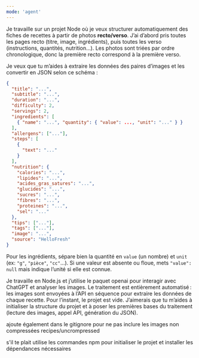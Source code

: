 ```yaml
---
mode: 'agent'
---
```


Je travaille sur un projet Node où je veux structurer automatiquement des fiches de recettes à partir de photos **recto/verso**. J’ai d’abord pris toutes les pages recto (titre, image, ingrédients), puis toutes les verso (instructions, quantités, nutrition…). Les photos sont triées par ordre chronologique, donc la première recto correspond à la première verso.

Je veux que tu m’aides à extraire les données des paires d’images et les convertir en JSON selon ce schéma :

```json
{
  "title": "...",
  "subtitle": "...",
  "duration": "...",
  "difficulty": 2,
  "servings": 2,
  "ingredients": [
    { "name": "...", "quantity": { "value": ..., "unit": "..." } }
  ],
  "allergens": ["..."],
  "steps": [
    {
      "text": "..."
    }
  ],
  "nutrition": {
    "calories": "...",
    "lipides": "...",
    "acides_gras_satures": "...",
    "glucides": "...",
    "sucres": "...",
    "fibres": "...",
    "proteines": "...",
    "sel": "..."
  },
  "tips": ["..."],
  "tags": ["..."],
  "image": "...",
  "source": "HelloFresh"
}
```

Pour les ingrédients, sépare bien la quantité en `value` (un nombre) et `unit` (ex: `"g"`, `"pièce"`, `"cc"`…). Si une valeur est absente ou floue, mets `"value": null` mais indique l’unité si elle est connue.

Je travaille en Node.js et j’utilise le paquet openai pour interagir avec ChatGPT et analyser les images. Le traitement est entièrement automatisé : les images sont envoyées à l’API en séquence pour extraire les données de chaque recette.
Pour l’instant, le projet est vide. J’aimerais que tu m’aides à initialiser la structure du projet et à poser les premières bases du traitement (lecture des images, appel API, génération du JSON).

ajoute également dans le gitignore pour ne pas inclure les images non compressées recipes/uncrompressed

s'il te plait utilise les commandes npm pour initialiser le projet et installer les dépendances nécessaires
